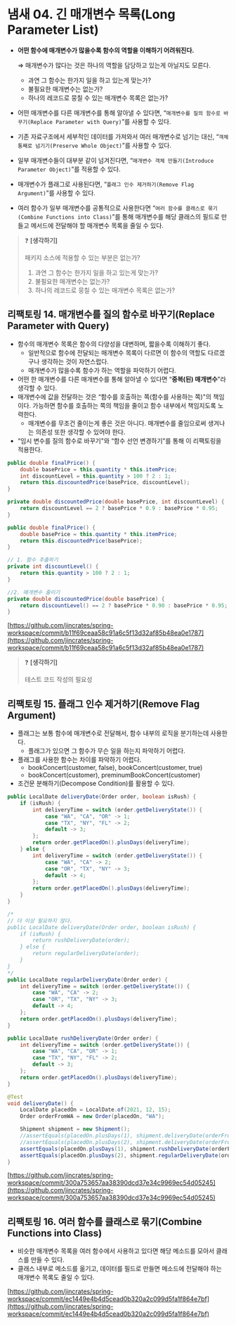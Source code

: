 # 냄새 04. 긴 매개변수 목록(Long Parameter List)


- **어떤 함수에 매개변수가 많을수록 함수의 역할을 이해하기 어려워진다.**

  ⇒ 매개변수가 많다는 것은 하나의 역할을 담당하고 있는게 아닐지도 모른다.

  - 과연 그 함수는 한가지 일을 하고 있는게 맞는가?
  - 불필요한 매개변수는 없는가?
  - 하나의 레코드로 뭉칠 수 있는 매개변수 목록은 없는가?
- 어떤 매개변수를 다른 매개변수를 통해 알아낼 수 있다면, “`매개변수를 질의 함수로 바꾸기(Replace Parameter with Query)`”를 사용할 수 있다.
- 기존 자료구조에서 세부적인 데이터를 가져와서 여러 매개변수로 넘기는 대신, “`객체 통째로 넘기기(Preserve Whole Object)`”를 사용할 수 있다.
- 일부 매개변수들이 대부분 같이 넘겨진다면, “`매개변수 객체 만들기(Introduce Parameter Object)`”를 적용할 수 있다.
- 매개변수가 플래그로 사용된다면, “`플래그 인수 제거하기(Remove Flag Argument)`”를 사용할 수 있다.
- 여러 함수가 일부 매개변수를 공통적으로 사용한다면 “`여러 함수를 클래스로 묶기(Combine Functions into Class)`”를 통해 매개변수를 해당 클래스의 필드로 만들고 메서드에 전달해야 할 매개변수 목록을 줄일 수 있다.


>❓ **[생각하기]** 
> 
> 패키지 소스에 적용할 수 있는 부분은 없는가? 
> 1) 과연 그 함수는 한가지 일을 하고 있는게 맞는가?
> 2) 불필요한 매개변수는 없는가?
> 3) 하나의 레코드로 뭉칠 수 있는 매개변수 목록은 없는가?



## 리팩토링 14. 매개변수를 질의 함수로 바꾸기(Replace Parameter with Query)

- 함수의 매개변수 목록은 함수의 다양성을 대변하며, 짧을수록 이해하기 좋다.
  - 일반적으로 함수에 전달되는 매개변수 목록이 다르면 이 함수의 역할도 다르겠구나 생각하는 것이 자연스럽다.
  - 매개변수가 많을수록 함수가 하는 역할을 파악하기 어렵다.
- 어떤 한 매개변수를 다른 매개변수를 통해 알아낼 수 있다면 “**중복(된) 매개변수**"라 생각할 수 있다.
- 매개변수에 값을 전달하는 것은 “함수를 호출하는 쪽(함수를 사용하는 쪽)"의 책임이다. 가능하면 함수를 호출하는 쪽의 책임을 줄이고 함수 내부에서 책임지도록 노력한다.
  - 매개변수를 무조건 줄이는게 좋은 것은 아니다. 매개변수를 줄임으로써 생겨나는 의존성 또한 생각할 수 있어야 한다.
- “임시 변수를 질의 함수로 바꾸기"와 “함수 선언 변경하기”를 통해 이 리팩토링을 적용한다.

```java
public double finalPrice() {
    double basePrice = this.quantity * this.itemPrice;
    int discountLevel = this.quantity > 100 ? 2 : 1;
    return this.discountedPrice(basePrice, discountLevel);
}

private double discountedPrice(double basePrice, int discountLevel) {
    return discountLevel == 2 ? basePrice * 0.9 : basePrice * 0.95;
}
```

```java
public double finalPrice() {
    double basePrice = this.quantity * this.itemPrice;
    return this.discountedPrice(basePrice);
}

// 1. 함수 추출하기
private int discountLevel() {
    return this.quantity > 100 ? 2 : 1;
}

//2. 매개변수 줄이기
private double discountedPrice(double basePrice) {
    return discountLevel() == 2 ? basePrice * 0.90 : basePrice * 0.95;
}
```

[https://github.com/jincrates/spring-workspace/commit/b11f69ceaa58c91a6c5f13d32af85b48ea0e1787](https://github.com/jincrates/spring-workspace/commit/b11f69ceaa58c91a6c5f13d32af85b48ea0e1787)


>❓ **[생각하기]** 
>
> 테스트 코드 작성의 필요성

## 리팩토링 15. 플래그 인수 제거하기(Remove Flag Argument)

- 플래그는 보통 함수에 매개변수로 전달해서, 함수 내부의 로직을 분기하는데 사용한다.
  - 플래그가 있으면 그 함수가 무슨 일을 하는지 파악하기 어렵다.
- 플래그를 사용한 함수는 차이를 파악하기 어렵다.
  - bookConcert(customer, false), bookConcert(customer, true)
  - bookConcert(customer), preminumBookConcert(customer)
- 조건문 분해하기(Decompose Condition)를 활용할 수 있다.


```java
public LocalDate deliveryDate(Order order, boolean isRush) {
    if (isRush) {
        int deliveryTime = switch (order.getDeliveryState()) {
            case "WA", "CA", "OR" -> 1;
            case "TX", "NY", "FL" -> 2;
            default -> 3;
        };
        return order.getPlacedOn().plusDays(deliveryTime);
    } else {
        int deliveryTime = switch (order.getDeliveryState()) {
            case "WA", "CA" -> 2;
            case "OR", "TX", "NY" -> 3;
            default -> 4;
        };
        return order.getPlacedOn().plusDays(deliveryTime);
    }
}
```

```java
/*
// 더 이상 필요하지 않다.
public LocalDate deliveryDate(Order order, boolean isRush) {
    if (isRush) {
        return rushDeliveryDate(order);
    } else {
        return regularDeliveryDate(order);
    }
}
*/
public LocalDate regularDeliveryDate(Order order) {
    int deliveryTime = switch (order.getDeliveryState()) {
        case "WA", "CA" -> 2;
        case "OR", "TX", "NY" -> 3;
        default -> 4;
    };
    return order.getPlacedOn().plusDays(deliveryTime);
}

public LocalDate rushDeliveryDate(Order order) {
    int deliveryTime = switch (order.getDeliveryState()) {
        case "WA", "CA", "OR" -> 1;
        case "TX", "NY", "FL" -> 2;
        default -> 3;
    };
    return order.getPlacedOn().plusDays(deliveryTime);
}
```

```java
@Test
void deliveryDate() {
    LocalDate placedOn = LocalDate.of(2021, 12, 15);
    Order orderFromWA = new Order(placedOn, "WA");

    Shipment shipment = new Shipment();
    //assertEquals(placedOn.plusDays(1), shipment.deliveryDate(orderFromWA, true));
    //assertEquals(placedOn.plusDays(2), shipment.deliveryDate(orderFromWA, false));
    assertEquals(placedOn.plusDays(1), shipment.rushDeliveryDate(orderFromWA));
    assertEquals(placedOn.plusDays(2), shipment.regularDeliveryDate(orderFromWA));
}
```

[https://github.com/jincrates/spring-workspace/commit/300a753657aa38390dcd37e34c9969ec54d05245](https://github.com/jincrates/spring-workspace/commit/300a753657aa38390dcd37e34c9969ec54d05245)

## 리팩토링 16. 여러 함수를 클래스로 묶기(Combine Functions into Class)

- 비슷한 매개변수 목록을 여러 함수에서 사용하고 있다면 해당 메소드를 모아서 클래스를 만들 수 있다.
- 클래스 내부로 메소드를 옮기고, 데이터를 필드로 만들면 메소드에 전달해야 하는 매개변수 목록도 줄일 수 있다.

[https://github.com/jincrates/spring-workspace/commit/ec1449e4b4d5cead0b320a2c099d5fa1f864e7bf](https://github.com/jincrates/spring-workspace/commit/ec1449e4b4d5cead0b320a2c099d5fa1f864e7bf)

